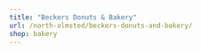 ```yaml
---
title: "Beckers Donuts & Bakery"
url: /north-olmsted/beckers-donuts-and-bakery/
shop: bakery
---
```

